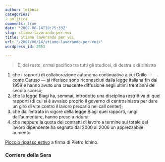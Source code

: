 ```yaml
---
author: leibniz
categories:
- politica
comments: true
date: '2007-08-14T10:25:33Z'
slug: stiamo-lavorando-per-voi
title: Stiamo lavorando per voi
url: "/2007/08/14/stiamo-lavorando-per-voi/"
wordpress_id: 2553

---
```

> È, del resto, ormai pacifico tra tutti gli studiosi, di destra e di sinistra  
1) che i rapporti di collaborazione autonoma continuativa a cui Grillo — come Caruso — si riferisce sono riconosciuti dalla legge italiana fin dal 1959 e hanno avuto una crescente diffusione negli ultimi trent’anni del secolo scorso;   
2) che la legge Biagi ha, semmai, introdotto una disciplina restrittiva di quei rapporti (di cui si è avvalso proprio il governo di centrosinistra per dare un giro di vite contro il lavoro precario nei call center);   
3) che dall’entrata in vigore della legge Biagi quei rapporti, lungi dall’aumentare, hanno preso a ridursi;   
4) che neppure la quota dei contratti di lavoro a termine sul totale del lavoro dipendente ha segnato dal 2000 al 2006 un apprezzabile aumento.


[Piccolo ripasso estivo](http://www.corriere.it/Primo_Piano/Editoriali/2007/08_Agosto/14/editoriale_falsificazioni.shtml) a firma di Pietro Ichino.

### Corriere della Sera


